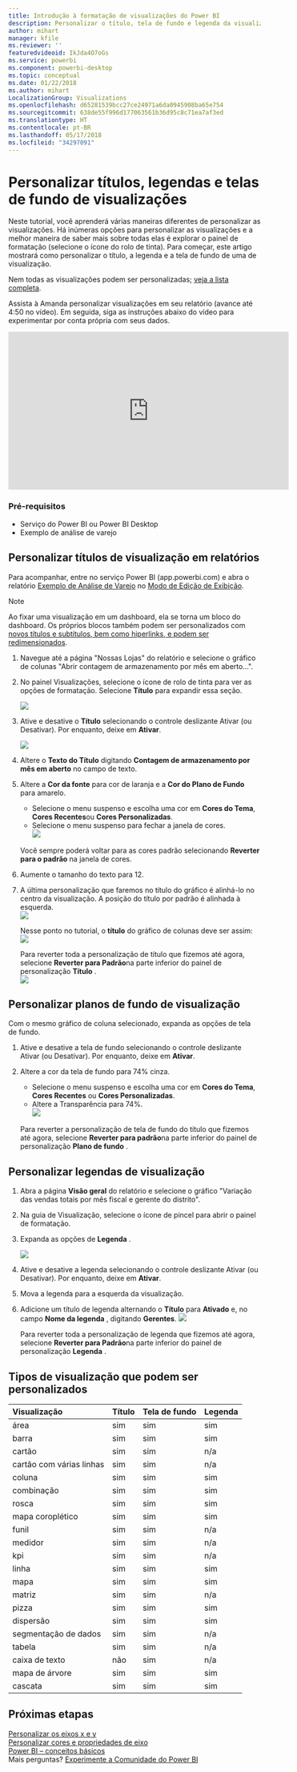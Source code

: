 ```yaml
---
title: Introdução à formatação de visualizações do Power BI
description: Personalizar o título, tela de fundo e legenda da visualização
author: mihart
manager: kfile
ms.reviewer: ''
featuredvideoid: IkJda4O7oGs
ms.service: powerbi
ms.component: powerbi-desktop
ms.topic: conceptual
ms.date: 01/22/2018
ms.author: mihart
LocalizationGroup: Visualizations
ms.openlocfilehash: d65281539bcc27ce24971a6da0945908ba65e754
ms.sourcegitcommit: 638de55f996d177063561b36d95c8c71ea7af3ed
ms.translationtype: HT
ms.contentlocale: pt-BR
ms.lasthandoff: 05/17/2018
ms.locfileid: "34297091"
---
```

# <a name="customize-visualization-titles-legends-and-backgrounds"></a>Personalizar títulos, legendas e telas de fundo de visualizações
Neste tutorial, você aprenderá várias maneiras diferentes de personalizar as visualizações.   Há inúmeras opções para personalizar as visualizações e a melhor maneira de saber mais sobre todas elas é explorar o painel de formatação (selecione o ícone do rolo de tinta).  Para começar, este artigo mostrará como personalizar o título, a legenda e a tela de fundo de uma de visualização.  

Nem todas as visualizações podem ser personalizadas; [veja a lista completa](#list).  

Assista à Amanda personalizar visualizações em seu relatório (avance até 4:50 no vídeo). Em seguida, siga as instruções abaixo do vídeo para experimentar por conta própria com seus dados.

<iframe width="560" height="315" src="https://www.youtube.com/embed/IkJda4O7oGs" frameborder="0" allowfullscreen></iframe>

### <a name="prerequisites"></a>Pré-requisitos
- Serviço do Power BI ou Power BI Desktop
- Exemplo de análise de varejo

## <a name="customize-visualization-titles-in-reports"></a>Personalizar títulos de visualização em relatórios
Para acompanhar, entre no serviço Power BI (app.powerbi.com) e abra o relatório [Exemplo de Análise de Varejo](sample-datasets.md) no [Modo de Edição de Exibição](service-interact-with-a-report-in-editing-view.md).

> [!NOTE]
> Ao fixar uma visualização em um dashboard, ela se torna um bloco do dashboard.  Os próprios blocos também podem ser personalizados com [novos títulos e subtítulos, bem como hiperlinks, e podem ser redimensionados](service-dashboard-edit-tile.md).
> 
> 

1. Navegue até a página "Nossas Lojas" do relatório e selecione o gráfico de colunas "Abrir contagem de armazenamento por mês em aberto...".
2. No painel Visualizações, selecione o ícone de rolo de tinta para ver as opções de formatação.  Selecione **Título** para expandir essa seção.  
   
   ![](media/power-bi-visualization-customize-title-background-and-legend/power-bi-formatting-menu.png)
3. Ative e desative o  **Título** selecionando o controle deslizante Ativar (ou Desativar). Por enquanto, deixe em **Ativar**.  
   
   ![](media/power-bi-visualization-customize-title-background-and-legend/onoffslider.png)
4. Altere o **Texto do Título** digitando **Contagem de armazenamento por mês em aberto** no campo de texto.  
5. Altere a **Cor da fonte** para cor de laranja e a **Cor do Plano de Fundo** para amarelo.
   
   * Selecione o menu suspenso e escolha uma cor em **Cores do Tema**, **Cores Recentes**ou **Cores Personalizadas**.
   * Selecione o menu suspenso para fechar a janela de cores.  
     ![](media/power-bi-visualization-customize-title-background-and-legend/customizecolorpicker.png)
   
   Você sempre poderá voltar para as cores padrão selecionando **Reverter para o padrão** na janela de cores.
6. Aumente o tamanho do texto para 12.
7. A última personalização que faremos no título do gráfico é alinhá-lo no centro da visualização. A posição do título por padrão é alinhada à esquerda.  
   ![](media/power-bi-visualization-customize-title-background-and-legend/customizealign.png)
   
    Nesse ponto no tutorial, o **título** do gráfico de colunas deve ser assim:  
    ![](media/power-bi-visualization-customize-title-background-and-legend/tutorialprogress1.png)
   
    Para reverter toda a personalização de título que fizemos até agora, selecione **Reverter para Padrão**na parte inferior do painel de personalização **Título** .  
    ![](media/power-bi-visualization-customize-title-background-and-legend/revertall.png)

## <a name="customize-visualization-backgrounds"></a>Personalizar planos de fundo de visualização
Com o mesmo gráfico de coluna selecionado, expanda as opções de tela de fundo.

1. Ative e desative a tela de fundo selecionando o controle deslizante Ativar (ou Desativar). Por enquanto, deixe em **Ativar**.
2. Altere a cor da tela de fundo para 74% cinza.
   
   * Selecione o menu suspenso e escolha uma cor em **Cores do Tema**, **Cores Recentes** ou **Cores Personalizadas**.
   * Altere a Transparência para 74%.   
     ![](media/power-bi-visualization-customize-title-background-and-legend/power-bi-customize-background.png)
   
   Para reverter a personalização de tela de fundo do título que fizemos até agora, selecione **Reverter para padrão**na parte inferior do painel de personalização **Plano de fundo** .

## <a name="customize-visualization-legends"></a>Personalizar legendas de visualização
1. Abra a página **Visão geral** do relatório e selecione o gráfico "Variação das vendas totais por mês fiscal e gerente do distrito".
2. Na guia de Visualização, selecione o ícone de pincel para abrir o painel de formatação.  
3. Expanda as opções de **Legenda** .
   
      ![](media/power-bi-visualization-customize-title-background-and-legend/legend.png)
4. Ative e desative a legenda selecionando o controle deslizante Ativar (ou Desativar). Por enquanto, deixe em **Ativar**.
5. Mova a legenda para a esquerda da visualização.    
6. Adicione um título de legenda alternando o **Título** para **Ativado** e, no campo **Nome da legenda** , digitando **Gerentes**.
   ![](media/power-bi-visualization-customize-title-background-and-legend/legend-move.png)
   
   Para reverter toda a personalização de legenda que fizemos até agora, selecione **Reverter para Padrão**na parte inferior do painel de personalização **Legenda** .

<a name="list"></a>

## <a name="visualization-types-that-can-be-customized"></a>Tipos de visualização que podem ser personalizados
| Visualização | Título | Tela de fundo | Legenda |
|:--- |:--- |:--- |:--- |
| área |sim |sim |sim |
| barra |sim |sim |sim |
| cartão |sim |sim |n/a |
| cartão com várias linhas |sim |sim |n/a |
| coluna |sim |sim |sim |
| combinação |sim |sim |sim |
| rosca |sim |sim |sim |
| mapa coroplético |sim |sim |sim |
| funil |sim |sim |n/a |
| medidor |sim |sim |n/a |
| kpi |sim |sim |n/a |
| linha |sim |sim |sim |
| mapa |sim |sim |sim |
| matriz |sim |sim |n/a |
| pizza |sim |sim |sim |
| dispersão |sim |sim |sim |
| segmentação de dados |sim |sim |n/a |
| tabela |sim |sim |n/a |
| caixa de texto |não |sim |n/a |
| mapa de árvore |sim |sim |sim |
| cascata |sim |sim |sim |

## <a name="next-steps"></a>Próximas etapas
[Personalizar os eixos x e y](power-bi-visualization-customize-x-axis-and-y-axis.md)  
[Personalizar cores e propriedades de eixo](service-getting-started-with-color-formatting-and-axis-properties.md)  
[Power BI – conceitos básicos](service-basic-concepts.md)  
Mais perguntas? [Experimente a Comunidade do Power BI](http://community.powerbi.com/)

